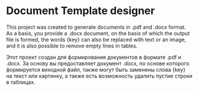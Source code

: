# Document Template designer

This project was created to generate documents in .pdf and .docx format. As a basis, you provide a .docx document, on the basis of which the output file is formed, the words {key} can also be replaced with text or an image, and it is also possible to remove empty lines in tables.

Этот проект создан для формирования документов в формате .pdf и .docx. За основу вы предоставляет документ .docx, по основе которого формируется виходной файл, также могут быть заменены слова {key} на текст или картинку, а также есть возможность удалить пустие строки в таблицах.
